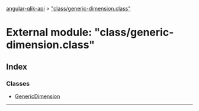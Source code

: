 [angular-qlik-api](../README.md) > ["class/generic-dimension.class"](../modules/_class_generic_dimension_class_.md)

# External module: "class/generic-dimension.class"

## Index

### Classes

* [GenericDimension](../classes/_class_generic_dimension_class_.genericdimension.md)

---

